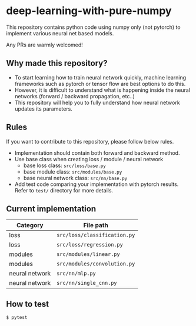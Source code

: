 # deep-learning-with-pure-numpy

This repository contains python code using numpy only (not pytorch) to implement various neural net based models.

Any PRs are warmly welcomed!

## Why made this repository?
- To start learning how to train neural network quickly, machine learning frameworks such as pytorch or tensor flow are best options to do this.
- However, it is difficult to understand what is happening inside the neural networks (forward / backward propagation, etc..)
- This repository will help you to fully understand how neural network updates its parameters.

## Rules
If you want to contribute to this repository, please follow below rules.
- Implementation should contain both forward and backward method.
- Use base class when creating loss / module / neural network
  - base loss class: `src/loss/base.py`
  - base module class: `src/modules/base.py`
  - base neural network class: `src/nn/base.py`
- Add test code comparing your implementation with pytorch results. Refer to `test/` directory for more details.

## Current implementation
|Category|File path|
|------|---|
|loss|`src/loss/classification.py`|
|loss|`src/loss/regression.py`|
|modules|`src/modules/linear.py`|
|modules|`src/modules/convolution.py`|
|neural network|`src/nn/mlp.py`|
|neural network|`src/nn/single_cnn.py`|

## How to test
```bash
$ pytest
```
